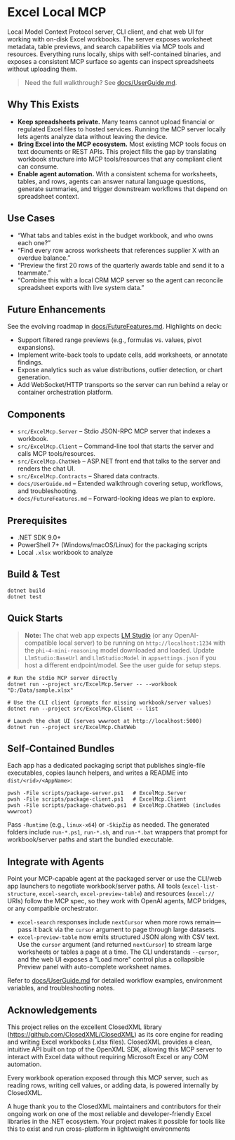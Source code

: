 # Excel Local MCP

Local Model Context Protocol server, CLI client, and chat web UI for working with on-disk Excel workbooks. The server exposes worksheet metadata, table previews, and search capabilities via MCP tools and resources. Everything runs locally, ships with self-contained binaries, and exposes a consistent MCP surface so agents can inspect spreadsheets without uploading them.

> Need the full walkthrough? See [docs/UserGuide.md](docs/UserGuide.md).

## Why This Exists

- **Keep spreadsheets private.** Many teams cannot upload financial or regulated Excel files to hosted services. Running the MCP server locally lets agents analyze data without leaving the device.
- **Bring Excel into the MCP ecosystem.** Most existing MCP tools focus on text documents or REST APIs. This project fills the gap by translating workbook structure into MCP tools/resources that any compliant client can consume.
- **Enable agent automation.** With a consistent schema for worksheets, tables, and rows, agents can answer natural language questions, generate summaries, and trigger downstream workflows that depend on spreadsheet context.

## Use Cases

- “What tabs and tables exist in the budget workbook, and who owns each one?”
- “Find every row across worksheets that references supplier X with an overdue balance.”
- “Preview the first 20 rows of the quarterly awards table and send it to a teammate.”
- “Combine this with a local CRM MCP server so the agent can reconcile spreadsheet exports with live system data.”

## Future Enhancements

See the evolving roadmap in [docs/FutureFeatures.md](docs/FutureFeatures.md). Highlights on deck:

- Support filtered range previews (e.g., formulas vs. values, pivot expansions).
- Implement write-back tools to update cells, add worksheets, or annotate findings.
- Expose analytics such as value distributions, outlier detection, or chart generation.
- Add WebSocket/HTTP transports so the server can run behind a relay or container orchestration platform.

## Components

- `src/ExcelMcp.Server` – Stdio JSON-RPC MCP server that indexes a workbook.
- `src/ExcelMcp.Client` – Command-line tool that starts the server and calls MCP tools/resources.
- `src/ExcelMcp.ChatWeb` – ASP.NET front end that talks to the server and renders the chat UI.
- `src/ExcelMcp.Contracts` – Shared data contracts.
- `docs/UserGuide.md` – Extended walkthrough covering setup, workflows, and troubleshooting.
- `docs/FutureFeatures.md` – Forward-looking ideas we plan to explore.

## Prerequisites

- .NET SDK 9.0+
- PowerShell 7+ (Windows/macOS/Linux) for the packaging scripts
- Local `.xlsx` workbook to analyze

## Build & Test

```pwsh
dotnet build
dotnet test
```

## Quick Starts

> **Note:** The chat web app expects [LM Studio](https://lmstudio.ai/) (or any OpenAI-compatible local server) to be running on `http://localhost:1234` with the `phi-4-mini-reasoning` model downloaded and loaded. Update `LlmStudio:BaseUrl` and `LlmStudio:Model` in `appsettings.json` if you host a different endpoint/model. See the user guide for setup steps.

```pwsh
# Run the stdio MCP server directly
dotnet run --project src/ExcelMcp.Server -- --workbook "D:/Data/sample.xlsx"

# Use the CLI client (prompts for missing workbook/server values)
dotnet run --project src/ExcelMcp.Client -- list

# Launch the chat UI (serves wwwroot at http://localhost:5000)
dotnet run --project src/ExcelMcp.ChatWeb
```

## Self-Contained Bundles

Each app has a dedicated packaging script that publishes single-file executables, copies launch helpers, and writes a README into `dist/<rid>/<AppName>`:

```pwsh
pwsh -File scripts/package-server.ps1   # ExcelMcp.Server
pwsh -File scripts/package-client.ps1   # ExcelMcp.Client
pwsh -File scripts/package-chatweb.ps1  # ExcelMcp.ChatWeb (includes wwwroot)
```

Pass `-Runtime` (e.g., `linux-x64`) or `-SkipZip` as needed. The generated folders include `run-*.ps1`, `run-*.sh`, and `run-*.bat` wrappers that prompt for workbook/server paths and start the bundled executable.

## Integrate with Agents

Point your MCP-capable agent at the packaged server or use the CLI/web app launchers to negotiate workbook/server paths. All tools (`excel-list-structure`, `excel-search`, `excel-preview-table`) and resources (`excel://` URIs) follow the MCP spec, so they work with OpenAI agents, MCP bridges, or any compatible orchestrator.

- `excel-search` responses include `nextCursor` when more rows remain—pass it back via the `cursor` argument to page through large datasets.
- `excel-preview-table` now emits structured JSON along with CSV text. Use the `cursor` argument (and returned `nextCursor`) to stream large worksheets or tables a page at a time. The CLI understands `--cursor`, and the web UI exposes a "Load more" control plus a collapsible Preview panel with auto-complete worksheet names.

Refer to [docs/UserGuide.md](docs/UserGuide.md) for detailed workflow examples, environment variables, and troubleshooting notes.

## Acknowledgements

This project relies on the excellent ClosedXML library (https://github.com/ClosedXML/ClosedXML) as its core engine for reading and writing Excel workbooks (.xlsx files).
ClosedXML provides a clean, intuitive API built on top of the OpenXML SDK, allowing this MCP server to interact with Excel data without requiring Microsoft Excel or any COM automation.

Every workbook operation exposed through this MCP server, such as reading rows, writing cell values, or adding data, is powered internally by ClosedXML.

A huge thank you to the ClosedXML maintainers and contributors for their ongoing work on one of the most reliable and developer-friendly Excel libraries in the .NET ecosystem.
Your project makes it possible for tools like this to exist and run cross-platform in lightweight environments